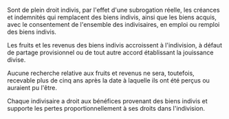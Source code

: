 Sont de plein droit indivis, par l'effet d'une subrogation réelle, les créances et indemnités qui remplacent des biens indivis, ainsi que les biens acquis, avec le consentement de l'ensemble des indivisaires, en emploi ou remploi des biens indivis.

Les fruits et les revenus des biens indivis accroissent à l'indivision, à défaut de partage provisionnel ou de tout autre accord établissant la jouissance divise.

Aucune recherche relative aux fruits et revenus ne sera, toutefois, recevable plus de cinq ans après la date à laquelle ils ont été perçus ou auraient pu l'être.

Chaque indivisaire a droit aux bénéfices provenant des biens indivis et supporte les pertes proportionnellement à ses droits dans l'indivision.
